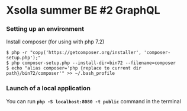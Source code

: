 # Xsolla summer BE #2 GraphQL

### Setting up an environment
Install composer (for using with php 7.2)
```
$ php -r "copy('https://getcomposer.org/installer', 'composer-setup.php');"
$ php composer-setup.php --install-dir=bin72 --filename=composer
$ echo "alias composer='php {replace to current dir path}/bin72/composer'" >> ~/.bash_profile
```
### Launch of a local application
You can run **```php -S localhost:8080 -t public```** command in the terminal